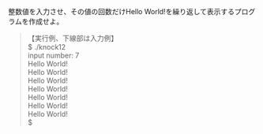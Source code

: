整数値を入力させ、その値の回数だけHello World!を繰り返して表示するプログラムを作成せよ。

> 【実行例、下線部は入力例】  
> $ ./knock12  
> input number: 7  
> Hello World!  
> Hello World!  
> Hello World!  
> Hello World!  
> Hello World!  
> Hello World!  
> Hello World!  
> $  
